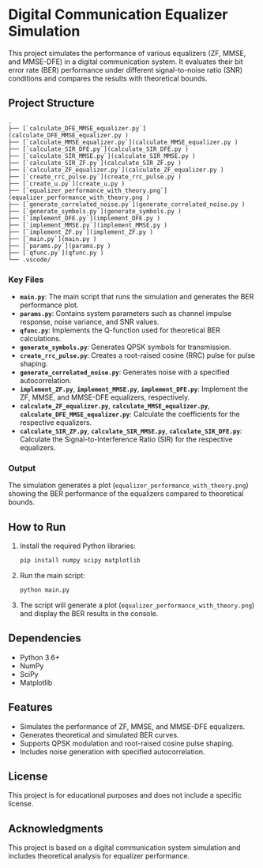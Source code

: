 # Digital Communication Equalizer Simulation

This project simulates the performance of various equalizers (ZF, MMSE, and MMSE-DFE) in a digital communication system. It evaluates their bit error rate (BER) performance under different signal-to-noise ratio (SNR) conditions and compares the results with theoretical bounds.

## Project Structure

```
.
├── [`calculate_DFE_MMSE_equalizer.py`](calculate_DFE_MMSE_equalizer.py )
├── [`calculate_MMSE_equalizer.py`](calculate_MMSE_equalizer.py )
├── [`calculate_SIR_DFE.py`](calculate_SIR_DFE.py )
├── [`calculate_SIR_MMSE.py`](calculate_SIR_MMSE.py )
├── [`calculate_SIR_ZF.py`](calculate_SIR_ZF.py )
├── [`calculate_ZF_equalizer.py`](calculate_ZF_equalizer.py )
├── [`create_rrc_pulse.py`](create_rrc_pulse.py )
├── [`create_u.py`](create_u.py )
├── [`equalizer_performance_with_theory.png`](equalizer_performance_with_theory.png )
├── [`generate_correlated_noise.py`](generate_correlated_noise.py )
├── [`generate_symbols.py`](generate_symbols.py )
├── [`implement_DFE.py`](implement_DFE.py )
├── [`implement_MMSE.py`](implement_MMSE.py )
├── [`implement_ZF.py`](implement_ZF.py )
├── [`main.py`](main.py )
├── [`params.py`](params.py )
├── [`qfunc.py`](qfunc.py )
└── .vscode/
```

### Key Files

- **`main.py`**: The main script that runs the simulation and generates the BER performance plot.
- **`params.py`**: Contains system parameters such as channel impulse response, noise variance, and SNR values.
- **`qfunc.py`**: Implements the Q-function used for theoretical BER calculations.
- **`generate_symbols.py`**: Generates QPSK symbols for transmission.
- **`create_rrc_pulse.py`**: Creates a root-raised cosine (RRC) pulse for pulse shaping.
- **`generate_correlated_noise.py`**: Generates noise with a specified autocorrelation.
- **`implement_ZF.py`**, **`implement_MMSE.py`**, **`implement_DFE.py`**: Implement the ZF, MMSE, and MMSE-DFE equalizers, respectively.
- **`calculate_ZF_equalizer.py`**, **`calculate_MMSE_equalizer.py`**, **`calculate_DFE_MMSE_equalizer.py`**: Calculate the coefficients for the respective equalizers.
- **`calculate_SIR_ZF.py`**, **`calculate_SIR_MMSE.py`**, **`calculate_SIR_DFE.py`**: Calculate the Signal-to-Interference Ratio (SIR) for the respective equalizers.

### Output

The simulation generates a plot (`equalizer_performance_with_theory.png`) showing the BER performance of the equalizers compared to theoretical bounds.

## How to Run

1. Install the required Python libraries:
   ```sh
   pip install numpy scipy matplotlib
   ```

2. Run the main script:
   ```sh
   python main.py
   ```

3. The script will generate a plot (`equalizer_performance_with_theory.png`) and display the BER results in the console.

## Dependencies

- Python 3.6+
- NumPy
- SciPy
- Matplotlib

## Features

- Simulates the performance of ZF, MMSE, and MMSE-DFE equalizers.
- Generates theoretical and simulated BER curves.
- Supports QPSK modulation and root-raised cosine pulse shaping.
- Includes noise generation with specified autocorrelation.

## License

This project is for educational purposes and does not include a specific license.

## Acknowledgments

This project is based on a digital communication system simulation and includes theoretical analysis for equalizer performance.